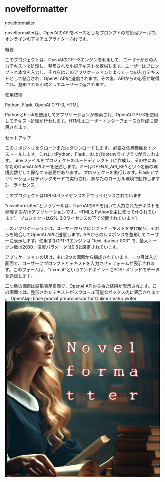 # novelformatter


novelformatter

novelformatterは、OpenAIのAPIをベースとしたプロンプトの前処理ツールで、オンラインのアマチュアライター向けです​。

概要

このプロジェクトは、OpenAIのGPT-3エンジンを利用して、ユーザーからの入力テキストを処理し、整形された小説テキストを提供します。ユーザーはプロンプトと本文を入力し、それらはこのアプリケーションによって一つの入力テキストとして結合され、OpenAI APIに送信されます。その後、APIからの応答が取得され、整形された小説としてユーザーに返されます​。

使用技術

Python, Flask, OpenAI GPT-3, HTML

PythonとFlaskを使用してアプリケーションが構築され、OpenAI GPT-3を使用してテキスト処理が行われます。HTMLはユーザーインターフェースの作成に使用されます​​。

セットアップ

このリポジトリをクローンまたはダウンロードします。
必要な依存関係をインストールします。これにはPython、Flask、およびdotenvライブラリが含まれます。
.envファイルをプロジェクトのルートディレクトリに作成し、その中にあなたのOpenAI APIキーを記述します。キーはOPENAI_API_KEYという名前の環境変数として保存する必要があります​。
プロジェクトを実行します。Flaskアプリケーションはデバッグモードで実行され、あなたのローカル環境で動作します​2​。
ライセンス

このプロジェクトはGPL-3.0ライセンスの下でライセンスされています​


"novelformatter"というツールは、OpenAIのAPIを用いて入力されたテキストを処理するWebアプリケーションです。HTMLとPythonを主に使って作られています​1​。プロジェクトはGPL-3.0ライセンスの下で公開されています​1​。

このアプリケーションは、ユーザーからプロンプトとテキストを受け取り、それらを結合してOpenAI APIに送信します。APIからのレスポンスを整形してユーザーに表示します。使用するGPT-3エンジンは "text-davinci-003" で、最大トークン数は2000、温度パラメータは0.8と設定されています​。

アプリケーションのUIは、主に2つの画面から構成されています。一つ目は入力画面で、ユーザーにプロンプトとテキストを入力させるフォームが表示されます。このフォームは、"/format"というエンドポイントにPOSTメソッドでデータを送信します​​。

二つ目の画面は結果表示画面で、OpenAI APIから得た結果が表示されます。この画面では、整形されたテキストがスクロール可能なボックス内に表示されます​。
OpenAIapi base prompt preprocessor for Online amatur writer
![Logo](https://github.com/alenbluebee/novelformatter/blob/main/logo.jpeg)

